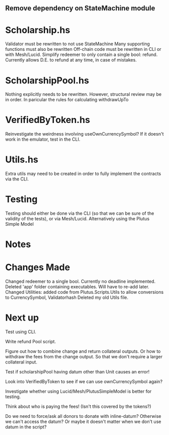 ## Remove dependency on StateMachine module

# Scholarship.hs
Validator must be rewritten to not use StateMachine
Many supporting functions must also be rewritten
Off-chain code must be rewritten in CLI or with Mesh/Lucid.
Simplify redeemer to only contain a single bool: refund. Currently allows D.E. to refund at any time, in case of mistakes. 

# ScholarshipPool.hs
Nothing explicitly needs to be rewritten.
However, structural review may be in order. 
In paricular the rules for calculating withdrawUpTo

# VerifiedByToken.hs
Reinvestigate the weirdness involving useOwnCurrencySymbol? 
If it doesn't work in the emulator, test in the CLI. 

# Utils.hs
Extra utils may need to be created in order to fully implement the contracts via the CLI. 

# Testing
Testing should either be done via the CLI (so that we can be sure of the validity of the tests),
    or via Mesh/Lucid. Alternatively using the Plutus Simple Model

# Notes


# Changes Made
Changed redeemer to a single bool. 
Currently no deadline implemented. 
Deleted 'app' folder containing executables. Will have to re-add later.
Changed Utilities: added code from Plutus.Scripts.Utils to allow conversions to CurrencySymbol, Validatorhash
Deleted my old Utils file.

# Next up
Test using CLI.

Write refund Pool script. 

Figure out how to combine change and return collateral outputs. Or how to withdraw the fees from the change output. So that we don't require a larger collateral input. 

Test if scholarshipPool having datum other than Unit causes an error!

Look into VerifiedByToken to see if we can use ownCurrencySymbol again? 

Investigate whether using Lucid/Mesh/PlutusSimpleModel is better for testing.

Think about who is paying the fees! (Isn't this covered by the tokens?)

Do we need to force/ask all donors to donate with inline-datum? Otherwise we can't access the datum? Or maybe it doesn't matter when we don't use datum in the script? 